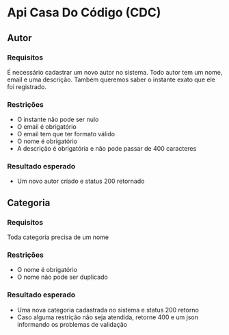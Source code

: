 # Api Casa Do Código (CDC)

## Autor

### Requisitos
É necessário cadastrar um novo autor no sistema. 
Todo autor tem um nome, email e uma descrição. Também queremos saber o instante exato que ele foi registrado.

### Restrições
- O instante não pode ser nulo
- O email é obrigatório
- O email tem que ter formato válido
- O nome é obrigatório
- A descrição é obrigatória e não pode passar de 400 caracteres

### Resultado esperado
- Um novo autor criado e status 200 retornado

## Categoria

### Requisitos
Toda categoria precisa de um nome

### Restrições
- O nome é obrigatório
- O nome não pode ser duplicado

### Resultado esperado
- Uma nova categoria cadastrada no sistema e status 200 retorno
- Caso alguma restrição não seja atendida, retorne 400 e um json informando os problemas de validação

